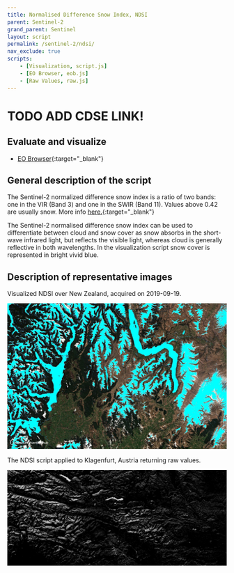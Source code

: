 ```yaml
---
title: Normalised Difference Snow Index, NDSI
parent: Sentinel-2
grand_parent: Sentinel
layout: script
permalink: /sentinel-2/ndsi/
nav_exclude: true
scripts:
    - [Visualization, script.js]
    - [EO Browser, eob.js]
    - [Raw Values, raw.js]
---
```


# TODO ADD CDSE LINK!

## Evaluate and visualize
 - [EO Browser](https://sentinelshare.page.link/twxy){:target="_blank"} 


## General description of the script

The Sentinel-2 normalized difference snow index is a ratio of two bands: one in the VIR (Band 3) and one in the SWIR (Band 11). Values above 0.42 are usually snow. More info [here.](https://sentinels.copernicus.eu/web/sentinel/technical-guides/sentinel-2-msi/level-2a/algorithm-overview){:target="_blank"}

The Sentinel-2 normalised difference snow index can be used to differentiate between cloud and snow cover as snow absorbs in the short-wave infrared light, but reflects the visible light, whereas cloud is generally reflective in both wavelengths. In the visualization script snow cover is represented in bright vivid blue.

## Description of representative images

Visualized NDSI over New Zealand, acquired on 2019-09-19. 

![NDSI Visualized](fig/vis.png) 

The NDSI script applied to Klagenfurt, Austria returning raw values. 

![NDSI Raw](fig/raw.png) 
